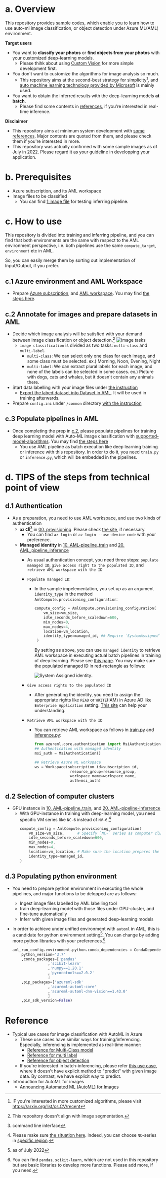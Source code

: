 # a. Overview
This repository provides sample codes, which enable you to learn how to use auto-ml image classification, or object detection under Azure ML(AML) environment. 

__Target users__
- You want to **classify your photos** or **find objects from your photos** with your customized deep-learning models.
    - Please thihk about using [Custom Vision](https://www.customvision.ai/) for more simple development first.
- You don't want to customize the algorithms for image analysis so much.
    - This repository aims at the second-best strategy for simplicity[^1], and [auto machine learning technology provided by Microsoft](https://docs.microsoft.com/en-us/azure/machine-learning/how-to-auto-train-image-models?tabs=SDK-v2) is mainly used.
- You want to obtain the inferred results with the deep-learning models **at batch**.
    - Please find some contents in [references](#reference), if you're interested in real-time inference.

__Disclaimer__ 
- This repository aims at minimum system development with [some references](#reference). Major contents are quoted from them, and please check them if you're interested in more.
- This repository was actually confirmed with some sample images as of July in 2022. Please regard it as your guideline in developping your application.


# b. Prerequisites
- Azure subscription, and its AML workspace
- Image files to be classified
    - You can find [1 image file](./sample_images/60_1537642922.jpg) for testing inferring pipeline.

# c. How to use
This repository is divided into training and inferring pipeline, and you can find that both environments are the same with respect to the AML environment perspective, i.e. both pipelines use the same `compute_target`, `environment` etc in AML.

So, you can easily merge them by sorting out implementation of Input/Output, if you prefer. 


## c.1 Azure environment and AML Workspace
- Prepare [Azure subscription](https://azure.microsoft.com/en-us/free/), and [AML workspace](https://docs.microsoft.com/en-us/azure/machine-learning/concept-workspace). You may find [the steps here](00.%20provisioning.ipynb).

## c.2 Annotate for images and prepare datasets in AML
- Decide which image analysis will be satisfied with your demand between image classification or object detection.[^0]
    ![image tasks](./docs/images/image_tasks.png) 
    - `image classification` is divided as two tasks: `multi-class` and `multi-label`.
        - `multi-class`: We can select only one class for each image, and some class must be selected.
            ex.) Morning, Noon, Evening, Night
        - `multi-label`: We can extract plural labels for each image, and none of the labels can be selected in some cases.
            ex.) Picture with dogs, cats and whales, but it doesn't contain any animals there.
- Start data labelling with your image files under [the instruction](https://docs.microsoft.com/en-us/azure/machine-learning/how-to-create-image-labeling-projects)
    - [Export the labed dataset into Dataset in AML](https://docs.microsoft.com/en-us/azure/machine-learning/how-to-create-image-labeling-projects#export-the-labels). It will be used in training afterwards.
- Prepare `config.ini` under `/common` directory [with the instruction](./common/README.md)

## c.3 Populate pipelines in AML
- Once completing the prep in [c.2](#c2-annotate-for-images-and-prepare-datasets-in-aml), please populate pipelines for training deep learning model with Auto-ML image classification with [supported-model-algorithms](https://docs.microsoft.com/en-us/azure/machine-learning/how-to-auto-train-image-models?tabs=CLI-v2#supported-model-algorithms). You may find [the steps here](./10.%20AML_pipeline_train.ipynb)
    - You use AML pipeline as batch execution like deep learning training or inference with this repository. In order to do it, you need `train.py` or `inference.py`, which will be embedded in the pipelines.

# d. TIPS of the steps from technical point of view
## d.1 Authentication
- As a preparation, you need to use AML workspace, and use two kinds of authentication
    - **`az` cli**[^2] in [00. provisioning](00.%20provisioning.ipynb). Please check [the site](https://docs.microsoft.com/en-us/cli/azure/authenticate-azure-cli), if necessary.
        - You can find `az login` or `az login --use-device-code` with your preference.
    - **Managed identity** in [10. AML-pipeline_train](10.%20AML_pipeline_train.ipynb) and  [20. AML_pipeline_inference](./20.%20AML_pipeline_inferrence.ipynb)
        - As usual authentication concept, you need three steps: `populate managed ID`, `give access right to the populated ID`, and `retrieve AML workspace with the ID`
        - `Populate managed ID`:
            - In the sample impelementation, you set up as an argument `identity_type` in the method `AmlCompute.provisioning_configuration`:

                ```python
                compute_config = AmlCompute.provisioning_configuration(
                    vm_size=vm_size,
                    idle_seconds_before_scaledown=600,
                    min_nodes=0,
                    max_nodes=4,
                    location=vm_location,
                    identity_type=managed_id, ## Require `SystemAssigned` for System assigned managed ID here
                 )
                ```
                By setting as above, you can use `managed identity` to retrieve AML workspace in executing actual batch pipelines in training of deep learning. Please see [this page](https://docs.microsoft.com/en-us/azure/machine-learning/how-to-create-attach-compute-cluster?tabs=python#set-up-managed-identity). You may make sure the populated managed ID in red-rectangle as follows:
        
                ![System Assigned identity](./docs/images/managed_identity.png). 

        - `Give access rights to the populated ID`
            - After generating the identity, you need to assign the appropriate rights like `READ` or `WRITE`(IAM) in Azure AD like `Enterprise Application` setting. [This site](https://stackoverflow.com/questions/66806261/is-it-possible-to-assign-a-system-managed-identity-to-an-azure-ad-enterprise-app) can help your understanding. 
        
        - `Retrieve AML workspace with the ID`
            - You can retrieve AML workspace as follows in [train.py](./train.py) and [inference.py](./inference.py):
                ```python
                from azureml.core.authentication import MsiAuthentication
                ## Authentication with managed identity
                msi_auth = MsiAuthentication()

                ## Retrieve Azure ML workspace
                ws = Workspace(subscription_id=subscription_id,
                                resource_group=resource_group,
                                workspace_name=workspace_name,
                                auth=msi_auth)
                ```

## d.2 Selection of computer clusters
- GPU instance in [10. AML-pipeline_train](10.%20AML_pipeline_train.ipynb), and [20. AML-pipeline-inferrence](./20.%20AML_pipeline_inferrence.ipynb)
    - With GPU-instance in training with deep-learning model, you need specific VM series like `NC-6` instead of `NV-6`.[^3]
        ```python
        compute_config = AmlCompute.provisioning_configuration(
            vm_size=vm_size,      # Specify `NC-` series as computer cluster here
            idle_seconds_before_scaledown=600,
            min_nodes=0,
            max_nodes=4,
            location=vm_location, # Make sure the location prepares the `vm_size`
            identity_type=managed_id,
        )
        ```

## d.3 Populating python environment
- You need to prepare python environment in executing the whole pipelines, and major functions to be delopped are as follows:
    - Ingest image files labelled by AML labelling tool
    - train deep-learning model with those files under GPU-cluster, and fine-tune automatically
    - Inferr with given image files and generated deep-learning models
- In order to achieve under unified environment with `automl` in AML, this is a candidate for python environment setting[^4]. You can change by adding more python libraries with your preferences.[^5]

    ```python
    aml_run_config.environment.python.conda_dependencies = CondaDependencies.create(
        python_version='3.7'
        ,conda_packages=['pandas'
                    ,'scikit-learn'
                    ,'numpy==1.20.1'
                    ,'pycocotools==2.0.2'
                    ]
        ,pip_packages=['azureml-sdk'
                    ,'azureml-automl-core'
                    ,'azureml-automl-dnn-vision==1.43.0'
                    ]
        ,pin_sdk_version=False)
    ```


# Reference
- Typical use cases for image classification with AutoML in Azure
    - These use cases have similar ways for training/inferencing. Especially, inferencing is implemented as real-time manner:
        - [Reference for Multi-Class model](https://github.com/Azure/azureml-examples/blob/main/python-sdk/tutorials/automl-with-azureml/image-classification-multiclass/auto-ml-image-classification-multiclass.ipynb)
        - [Reference for multi label](https://github.com/Azure/azureml-examples/blob/main/python-sdk/tutorials/automl-with-azureml/image-classification-multilabel/auto-ml-image-classification-multilabel.ipynb)
        - [Reference for object detection](https://github.com/Azure/azureml-examples/blob/main/python-sdk/tutorials/automl-with-azureml/image-object-detection/auto-ml-image-object-detection.ipynb)
    - If you're interested in batch-inferencing, please refer [this use case](https://github.com/Azure/azureml-examples/blob/main/python-sdk/tutorials/automl-with-azureml/image-classification-multiclass-batch-scoring/auto-ml-image-classification-multiclass-batch-scoring.ipynb), where it doesn't have explicit method to "predict" with given image data. By contrast, we have explicit way to predict.
- Introduction for AutoML for images
    - [Announcing Automated ML (AutoML) for Images](https://techcommunity.microsoft.com/t5/ai-machine-learning-blog/announcing-automated-ml-automl-for-images/ba-p/2843034)


[^0]: This repository doesn't align with image segmentation.

[^1]: IF you're interested in more customized algorithms, please visit https://arxiv.org/list/cs.CV/recent

[^2]: command line interface

[^3]: Please make sure [the situation here](https://docs.microsoft.com/en-us/azure/machine-learning/how-to-auto-train-image-models?tabs=SDK-v2#compute-to-run-experiment). Indeed, you can choose `NC`-series in [specific region](https://azure.microsoft.com/en-us/global-infrastructure/services/?products=virtual-machines).

[^4]: as of July 2022

[^5]: You can find `pandas`, `scikit-learn`, which are not used in this repository but are basic libraries to develop more functions. Please add more, if you need.

